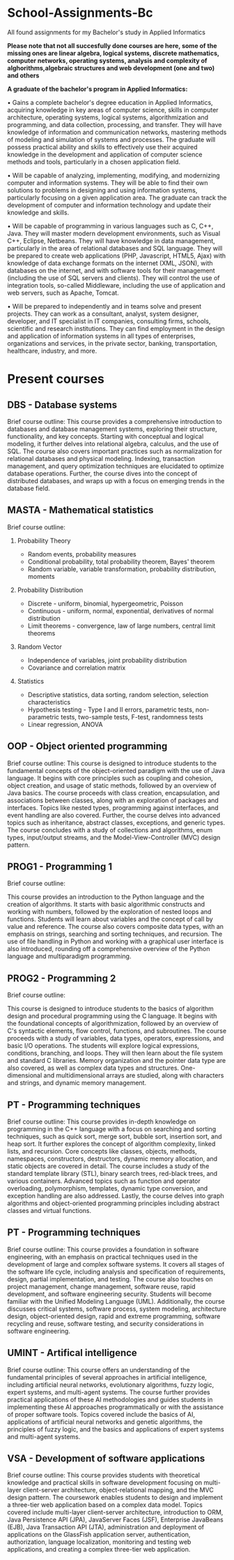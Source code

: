# School-Assignments-Bc
All found assignments for my Bachelor's study in Applied Informatics

**Please note that not all succesfully done courses are here, some of the missing ones are linear algebra, logical systems, discrete mathematics, computer networks, operating systems, analysis and complexity of alghorithms,algebraic structures and web development (one and two) and others**

**A graduate of the bachelor's program in Applied Informatics:**

• Gains a complete bachelor's degree education in Applied Informatics, acquiring knowledge in key areas of computer science, skills in computer architecture, operating systems, logical systems, algorithmization and programming, and data collection, processing, and transfer. They will have knowledge of information and communication networks, mastering methods of modeling and simulation of systems and processes. The graduate will possess practical ability and skills to effectively use their acquired knowledge in the development and application of computer science methods and tools, particularly in a chosen application field.

• Will be capable of analyzing, implementing, modifying, and modernizing computer and information systems. They will be able to find their own solutions to problems in designing and using information systems, particularly focusing on a given application area. The graduate can track the development of computer and information technology and update their knowledge and skills.

• Will be capable of programming in various languages such as C, C++, Java. They will master modern development environments, such as Visual C++, Eclipse, Netbeans. They will have knowledge in data management, particularly in the area of relational databases and SQL language. They will be prepared to create web applications (PHP, Javascript, HTML5, Ajax) with knowledge of data exchange formats on the internet (XML, JSON), with databases on the internet, and with software tools for their management (including the use of SQL servers and clients). They will control the use of integration tools, so-called Middleware, including the use of application and web servers, such as Apache, Tomcat.

• Will be prepared to independently and in teams solve and present projects. They can work as a consultant, analyst, system designer, developer, and IT specialist in IT companies, consulting firms, schools, scientific and research institutions. They can find employment in the design and application of information systems in all types of enterprises, organizations and services, in the private sector, banking, transportation, healthcare, industry, and more.

# Present courses 

## DBS - Database systems

Brief course outline: 
This course provides a comprehensive introduction to databases and database management systems, exploring their structure, functionality, and key concepts. Starting with conceptual and logical modeling, it further delves into relational algebra, calculus, and the use of SQL. The course also covers important practices such as normalization for relational databases and physical modeling. Indexing, transaction management, and query optimization techniques are elucidated to optimize database operations. Further, the course dives into the concept of distributed databases, and wraps up with a focus on emerging trends in the database field.

## MASTA - Mathematical statistics
Brief course outline: 
1. Probability Theory
   - Random events, probability measures
   - Conditional probability, total probability theorem, Bayes' theorem
   - Random variable, variable transformation, probability distribution, moments

2. Probability Distribution
   - Discrete - uniform, binomial, hypergeometric, Poisson
   - Continuous - uniform, normal, exponential, derivatives of normal distribution
   - Limit theorems - convergence, law of large numbers, central limit theorems

3. Random Vector
   - Independence of variables, joint probability distribution
   - Covariance and correlation matrix

4. Statistics
   - Descriptive statistics, data sorting, random selection, selection characteristics
   - Hypothesis testing - Type I and II errors, parametric tests, non-parametric tests, two-sample tests, F-test, randomness tests
   - Linear regression, ANOVA

## OOP - Object oriented programming 
Brief course outline: 
This course is designed to introduce students to the fundamental concepts of the object-oriented paradigm with the use of Java language. It begins with core principles such as coupling and cohesion, object creation, and usage of static methods, followed by an overview of Java basics. The course proceeds with class creation, encapsulation, and associations between classes, along with an exploration of packages and interfaces. Topics like nested types, programming against interfaces, and event handling are also covered. Further, the course delves into advanced topics such as inheritance, abstract classes, exceptions, and generic types. The course concludes with a study of collections and algorithms, enum types, input/output streams, and the Model-View-Controller (MVC) design pattern.

## PROG1 - Programming 1 
Brief course outline: 

This course provides an introduction to the Python language and the creation of algorithms. It starts with basic algorithmic constructs and working with numbers, followed by the exploration of nested loops and functions. Students will learn about variables and the concept of call by value and reference. The course also covers composite data types, with an emphasis on strings, searching and sorting techniques, and recursion. The use of file handling in Python and working with a graphical user interface is also introduced, rounding off a comprehensive overview of the Python language and multiparadigm programming.

## PROG2 - Programming 2
Brief course outline: 

This course is designed to introduce students to the basics of algorithm design and procedural programming using the C language. It begins with the foundational concepts of algorithmization, followed by an overview of C's syntactic elements, flow control, functions, and subroutines. The course proceeds with a study of variables, data types, operators, expressions, and basic I/O operations. The students will explore logical expressions, conditions, branching, and loops. They will then learn about the file system and standard C libraries. Memory organization and the pointer data type are also covered, as well as complex data types and structures. One-dimensional and multidimensional arrays are studied, along with characters and strings, and dynamic memory management.

## PT - Programming techniques 
Brief course outline: 
This course provides in-depth knowledge on programming in the C++ language with a focus on searching and sorting techniques, such as quick sort, merge sort, bubble sort, insertion sort, and heap sort. It further explores the concept of algorithm complexity, linked lists, and recursion. Core concepts like classes, objects, methods, namespaces, constructors, destructors, dynamic memory allocation, and static objects are covered in detail. The course includes a study of the standard template library (STL), binary search trees, red-black trees, and various containers. Advanced topics such as function and operator overloading, polymorphism, templates, dynamic type conversion, and exception handling are also addressed. Lastly, the course delves into graph algorithms and object-oriented programming principles including abstract classes and virtual functions.

## PT - Programming techniques 
Brief course outline: 
This course provides a foundation in software engineering, with an emphasis on practical techniques used in the development of large and complex software systems. It covers all stages of the software life cycle, including analysis and specification of requirements, design, partial implementation, and testing. The course also touches on project management, change management, software reuse, rapid development, and software engineering security. Students will become familiar with the Unified Modeling Language (UML). Additionally, the course discusses critical systems, software process, system modeling, architecture design, object-oriented design, rapid and extreme programming, software recycling and reuse, software testing, and security considerations in software engineering.

## UMINT - Artifical intelligence 
Brief course outline: 
This course offers an understanding of the fundamental principles of several approaches in artificial intelligence, including artificial neural networks, evolutionary algorithms, fuzzy logic, expert systems, and multi-agent systems. The course further provides practical applications of these AI methodologies and guides students in implementing these AI approaches programmatically or with the assistance of proper software tools. Topics covered include the basics of AI, applications of artificial neural networks and genetic algorithms, the principles of fuzzy logic, and the basics and applications of expert systems and multi-agent systems.

## VSA - Development of software applications
Brief course outline:
This course provides students with theoretical knowledge and practical skills in software development focusing on multi-layer client-server architecture, object-relational mapping, and the MVC design pattern. The coursework enables students to design and implement a three-tier web application based on a complex data model. Topics covered include multi-layer client-server architecture, introduction to ORM, Java Persistence API (JPA), JavaServer Faces (JSF), Enterprise JavaBeans (EJB), Java Transaction API (JTA), administration and deployment of applications on the GlassFish application server, authentication, authorization, language localization, monitoring and testing web applications, and creating a complex three-tier web application.
